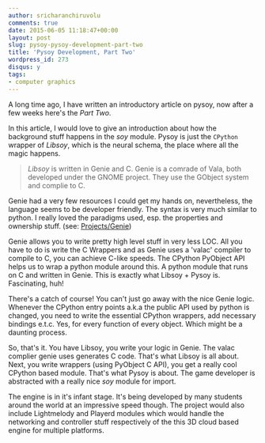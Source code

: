 ```yaml
---
author: sricharanchiruvolu
comments: true
date: 2015-06-05 11:18:47+00:00
layout: post
slug: pysoy-pysoy-development-part-two
title: 'Pysoy Development, Part Two'
wordpress_id: 273
disqus: y
tags:
- computer graphics
---
```


A long time ago, I have written an introductory article on pysoy, now after a few weeks here's the _Part Two_.

In this article, I would love to give an introduction about how the background stuff happens in the _soy_ module. Pysoy is just the `CPython` wrapper of _Libsoy_, which is the neural schema, the place where all the magic happens.

> _Libsoy_ is written in Genie and C. Genie is a comrade of Vala, both developed under the GNOME project. They use the GObject system and complie to C. 

Genie had a very few resources I could get my hands on, nevertheless, the language seems to be developer friendly. The syntax is very much similar to python. I really loved the paradigms used, esp. the properties and ownership stuff. (see: [Projects/Genie](https://wiki.gnome.org/Projects/Genie))

Genie allows you to write pretty high level stuff in very less LOC. All you have to do is write the C Wrappers and as Genie uses a 'valac' compiler to compile to C, you can achieve C-like speeds. The CPython PyObject API helps us to wrap a python module around this. A python module that runs on C and written in Genie. This is exactly what Libsoy + Pysoy is. Fascinating, huh!

There's a catch of course! You can't just go away with the nice Genie logic. Whenever the CPython entry points a.k.a the public API used by python is changed, you need to write the essential CPython wrappers, add necessary bindings e.t.c. Yes, for every function of every object. Which might be a daunting process.


So, that's it. You have Libsoy, you write your logic in Genie. The valac complier genie uses generates C code. That's what Libsoy is all about. Next, you write wrappers (using PyObject C API), you get a really cool CPython based module. That's what Pysoy is about. The game developer is abstracted with a really nice _soy_ module for import.

The engine is in it's infant stage. It's being developed by many students around the world at an impressive speed though. The project would also include Lightmelody and Playerd modules which would handle the networking and controller stuff respectively of the this 3D cloud based engine for multiple platforms.
